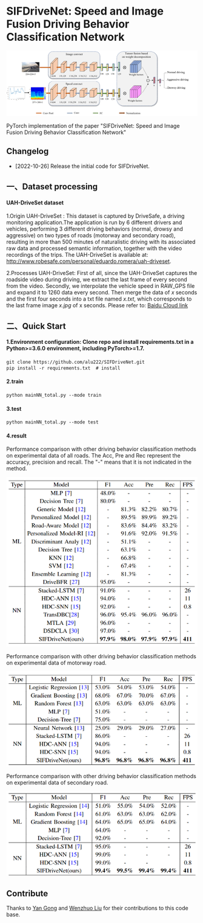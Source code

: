 
# **SIFDriveNet: Speed and Image Fusion Driving Behavior Classification Network**



![](network0731.png)

PyTorch implementation of the paper "SIFDriveNet: Speed and Image Fusion Driving Behavior Classification Network"



## **Changelog**



- [2022-10-26] Release the initial code for SIFDriveNet.



## **一、Dataset processing**



#### **UAH-DriveSet dataset**

1.Origin UAH-DriveSet : This dataset is captured by DriveSafe, a driving monitoring application.The application is run by 6 different drivers and vehicles, performing 3 different driving behaviors (normal, drowsy and aggressive) on two types of roads (motorway and secondary road), resulting in more than 500 minutes of naturalistic driving with its associated raw data and processed semantic information, together with the video recordings of the trips. The UAH-DriveSet is available at: http://www.robesafe.com/personal/eduardo.romera/uah-driveset.

2.Processes UAH-DriveSet: First of all, since the UAH-DriveSet captures the roadside video during driving, we extract the last frame of every second from the video. Secondly, we interpolate the vehicle speed in RAW_GPS file and expand it to 1260 data every second. Then merge the data of *x* seconds and the first four seconds into a txt file named *x.txt*, which corresponds to the last frame image *x.jpg* of x seconds. Please refer to: [Baidu Cloud link](https://pan.baidu.com/s/1BOK_4rewfofSY79V82muEg?pwd=44sX)




## **二、Quick Start**

#### 1.Environment configuration: Clone repo and install requirements.txt in a Python>=3.6.0 environment, including PyTorch>=1.7.

```
git clone https://github.com/alu222/SIFDriveNet.git
pip install -r requirements.txt  # install
```

#### 2.train

```
python mainNN_total.py --mode train
```

#### 3.test

```
python mainNN_total.py --mode test
```

#### 4.result

Performance comparison with other driving behavior classification methods on experimental data of all roads. The Acc, Pre and Rec represent the accuracy, precision and recall. The "-" means that it is not indicated in the method.

![](resultall.png)



Performance comparison with other driving behavior classification methods on experimental data of motorway road.

![](resultmotor.png)



Performance comparison with other driving behavior classification methods on experimental data of secondary road.

![](resultsec.png)


## **Contribute**


Thanks to [Yan Gong](https://github.com/gongyan1) and [Wenzhuo Liu](https://github.com/liuwenzhuo1) for their contributions to this code base.
